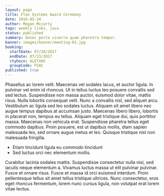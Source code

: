```yaml
---
layout: page
title: Flex Systems Award Ceremony
date: 2016-05-24
author: Megan Mccarty
tags: weekly links, java
status: published
summary: Donec porta viverra quam pharetra tempor.
banner: images/banner/meeting-01.jpg
booking:
  startDate: 07/20/2017
  endDate: 07/23/2017
  ctyhocn: ALETXHX
  groupCode: FSAC
published: true
---
```

Phasellus ac lorem velit. Maecenas vel sodales lacus, et auctor ligula. In pulvinar vel enim id rhoncus. Ut in tellus luctus leo posuere convallis sed sed lectus. Suspendisse non massa auctor, euismod dolor vitae, mattis risus. Nulla lobortis consequat velit. Nunc a convallis nisl, sed aliquet arcu.
Vestibulum ac ligula sed leo sodales luctus. Aliquam sit amet libero nec augue tempus dapibus at accumsan justo. Maecenas libero libero, lobortis in placerat non, tempus eu tellus. Aliquam eget tristique dui, quis porttitor massa. Maecenas non vehicula erat. Suspendisse pharetra tellus eget commodo dapibus. Proin posuere, est ut dapibus mollis, diam sapien malesuada leo, sed ornare augue metus et leo. Quisque tristique nisl non malesuada fringilla.

* Etiam tincidunt ligula eu commodo tincidunt
* Sed luctus orci nec elementum mollis.

Curabitur lacinia sodales mattis. Suspendisse consectetur nulla nisi, sed iaculis neque elementum a. Vivamus luctus massa ut elit pulvinar pulvinar. Fusce et ornare risus. Fusce et massa id orci euismod interdum. Proin pellentesque tellus sit amet tellus tristique ultrices. Nunc consectetur, eros eget rhoncus fermentum, lorem nunc cursus ligula, non volutpat erat lorem vitae lectus.
